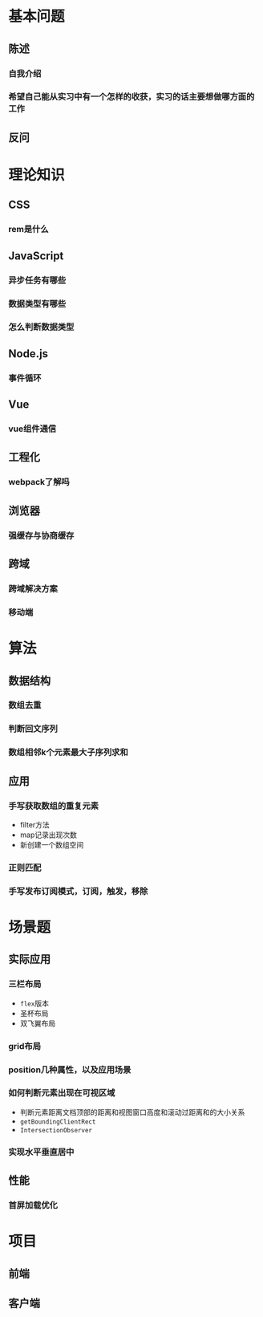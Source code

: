 # 基本问题
## 陈述
### 自我介绍
### 希望自己能从实习中有一个怎样的收获，实习的话主要想做哪方面的工作
## 反问

# 理论知识
## CSS
### rem是什么
## JavaScript
### 异步任务有哪些
### 数据类型有哪些
### 怎么判断数据类型
## Node.js
### 事件循环
## Vue
### vue组件通信
## 工程化
### webpack了解吗
## 浏览器
### 强缓存与协商缓存
## 跨域
### 跨域解决方案
### 移动端

# 算法
## 数据结构
### 数组去重
### 判断回文序列
### 数组相邻k个元素最大子序列求和
## 应用
### 手写获取数组的重复元素
- filter方法
- map记录出现次数
- 新创建一个数组空间
### 正则匹配
### 手写发布订阅模式，订阅，触发，移除


# 场景题
## 实际应用
### 三栏布局
- `flex`版本
- 圣杯布局
- 双飞翼布局
### grid布局
### position几种属性，以及应用场景
### 如何判断元素出现在可视区域
- 判断元素距离文档顶部的距离和视图窗口高度和滚动过距离和的大小关系
- `getBoundingClientRect`
- `IntersectionObserver`
### 实现水平垂直居中
## 性能
### 首屏加载优化

# 项目
## 前端
## 客户端